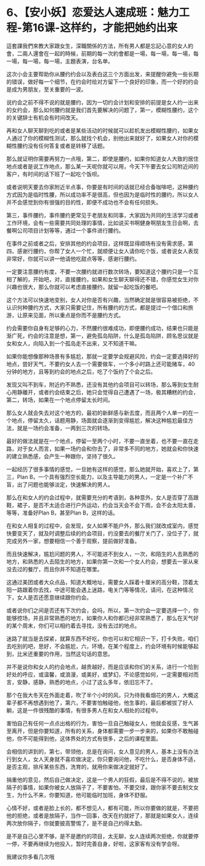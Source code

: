 # 6、【安小妖】恋爱达人速成班：魅力工程-第16课-这样约，才能把她约出来

這套課我們來教大家跟女生，深職關係的方法，所有男人都是忘記心意的女人約會，二兩人還會在一起的時候，前期的每一次約會都是一場，每一場，每一場，每一場，每一場，每一場，主題表演，台名单。

这次小会主要帮助你从腰约约会以及表白这三个方面出发，来提醒你避免一些长期的错误，做好每一个细节，在约会时给对方留下一个良好的印象，而一个好的约会是成为男朋友，至关重要的一波。

说约会之前不得不说的就是腰约，因为一切约会计划和安排的前提是女人约一出来的女约会，那么如何腰约就是我们首先要解决的问题了，第一，模糊性腰约，这个的关键辞士有机会有时间改天。

再和女人聊天聊到吃的或者是某些活动的时候就可以趁机发出模糊性腰约，如果女人通过了你的模糊性测试，那么就找个机会，别他出来就好了，如果女人对你的模糊性腰约没有任何答复或者是转移了话题。

那么就证明你需要再努力一点哦，第二，即使是腰约，如果你知道女人大致的居住地点或者是说工作地点，那么某一天呢你就可以用，今天下午要去女公司附近间的客户，有时间的话下班了一起吃个饭呗。

或者说明天要去你家附近半点事，你要是有时间的话就已经合备咖啡吧，这种腰约方式因为是临时性腰，所以成功率不是很高，但也因为是临时性的腰约，所以女人并不会感觉到你有很强的目的性，即便不成功也不会有任何损失。

第三，事件腰约，事件腰约更常见于老朋友和同事，大家因为共同的生活学习或者工作环境，会有一些需要共同处理的事情，比如说买书啊健身啊朋友生日会啊，去餐啊公司项目计划等等，通过一个事件进行腰约。

在事件之前或者之后，安排其他的约会项目，这样既显得顺场有没有需求感，第四，感谢行腰约，你帮了女人一个忙，就顺便让女人请你吃个饭，或者说女人表现非常好，你就可以讲一他请他吃甜点等等，感谢行腰约。

一定要注意腰约有度，不要一次腰约就进行数次转场，要知道这个腰约只是一个互相了解的，开始吧，对，直接腰约，如果和女生聊天聊得还不错，你感觉女生对你兴趣也很大，那么你就可以考虑直接腰约，就留一起吃饭的餐吧。

这个方法可以快速地变别，女人对你是否有兴趣，当然确定就是很容易被拒绝，不认识何种腰约方式，大家只需要记住，所有腰约的方式，都是提过一个借口和旅游，让原来见面，所以重点是你而不是腰约方式。

约会需要你自身有足够的心力，不然腰约很难成功，即便腰约成功，结果也只能是渐广死，约会的注意是想，第一，避免孤岛陷阱，什么是孤岛陷阱，顾名思议就是女和女人，向陷入到一个孤岛走不出来，又不知道干嘛。

如果你能想像那种场景有多尴尬，那就一定要学会规避风险，约会一定要选择好的地点，尝好天气，不要约女人去一个需要做车，一个多小时路上还可能赌车，40分钟的地方，且等到约会的地点之后，吃了个饭约了个会之后。

发现又叫不到车，附近约不熟悉，还没有其他约会项目可以转场，那么等到女生耐心用静離开，或者约会结束之后，她只会觉得自己遭遇了一场，极其糟糕的约会，第二，转场，如果在一个地点停留太长时间。

那么女人就会失去对这个地方的，最初的新鲜感与新去度，而且两个人单一的在一个地点，停留太久，话题用静，场面就会逐渐到变得尴尬，解决这种尴尬最佳方法，就是一场约会准备，一两到三次的转场。

最好的做法就是在一个地点，停留一至两个小时，不要一直坐着，也不要一直在走路，对于女人而言，如果一场约会和你去了，非常多不同的地方，她就会和你快速的建立熟悉感，会产生一种跟你，坚持了很久。

一起经历了很多事情的感觉，一旦她有这样的感觉，那么她就开始，喜欢上了，第三，Plan B，一个具有强烈空长能力，以及主导能力的男人，一定是一个补广不盲，出了问题也能够淡定，快速解决的男人。

那么在和女人的约会过程中，就需要充分的考语到，各种意外，女人是否穿了高跟鞋，裙子，是否不太适合进行户外运动，约会当天会不会下雨，会不会太阳太善，等等，准备好Plan B，甚至Plan B，这样的话。

在和女人相复的过程中，会发现，女人如果不能户外，那么我们就改成室内，感觉快要变天了，就及时调整后续的约会项目，约没要去的餐厅关门了，没位子了，就完成另外一家，想要相信一个善于观察，提前做好准备。

而且快速解决，尴尬问题的男人，不可能进不到女人，一次，和陌生的人去熟悉的地方，和熟悉的人去陌生的地方，如果你第一次和一个女人约会，想要去一家从来没去过的餐厅，而且你并不知道在哪里。

这通过美团或者大众点品，知道大概地址，需要女人踩着十厘米的高分鞋，顶着太阳一路跟着你去找，中途可能会遇上迷路，电关门等等情况，请问，在这种情况下，女人是否还愿意继续跟你约会。

或者说你们之间是否还有下次约会，会吗，所以，第一次约会一定要选择一个，你能够控场，并且非常熟悉的地方，如果你人和你都已经非常熟悉了，那么在天气好的某个周末，你们可以相约着去寻找，没有去过的地点。

迷路了就当是去探紧，就算东西不好吃，你也可以和它相识一下，打卡失败，咱们去吃别的吧，思好，不会尴尬，六，环境，在某个程度上，约会环境有时候能够起到，比米还重要的作用，当然这句话的意思。

并不是说你和女人的约会地点，越贵越好，而是应该和你们的关系，进行一个恰到好处的呼应，或温馨，或浪漫，或美好，或梦幻，不论感觉如何，一定需要相对而言，安静，感静，熟悉的地点，小过了这么多年，依旧忘不了。

那个在我大冬天在外面走着，吹了半个小时的风，只为待我看烟花的男人，大概这辈子都不再想遇到他了，第六，不要害怕触碰他，他生事的，最后都被拔了好人躺，这是一件很残酷的事情，有很多男人在和女人相处的过程中。

害怕自己有任何一点点出格的行为，害怕一旦自己触碰女人，他就会反感，生气甚至离开，但是你要知道，所有的关系，身体都需要一步一步来的，如果你不敢触碰他，你不可能得到他，这体界处的方式有很多，之后的课程里面。

会相信的讲到的，第七，带领他，总是在询问，女人意见的男人，基本上没有办法行到女人，女人天身就不喜欢做决定，你只要询问他，不吃什么，是否身体不适，是否主观，排斥某些东西，洗育的，就用你来做决定就好了。

捐重他的意见，然后自己做决定，这是一个男人的狂假，最后是不得不说的，被放隔子的事情，如果你被女人放隔子了，不要害怕，不要交绿，跟你家不要去制文女生，为什么不来，你要知道，他可能临时加班，身体不舒服。

心情不好，或者是脸上长的，都不想见人，都有可能，所以你要做的就是，不要把他的拒绝，或者是放隔子，当作一回事，改天在约就好了，那就是如果女人，连续两次放你隔子，你就要披高警惕了，是不是自己约得太勤。

是不是自己心里不够，是不是邀约的项目，太无聊，女人连续两次拒绝，你就要停一停，不要再继续为他投入，暂时完善自身，好啦，这家客有没有学会呀。

我建议你多看几次哦
